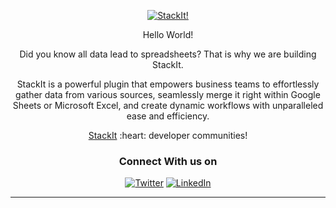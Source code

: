 <p align="center">
<a href="https://nowstackit.com" target="_blank"><img src="https://github.com/Hiring-Stackit/.github/assets/51060067/d29fb416-2337-4744-a2fa-6925868d0ce9" border="0" title="StackIt!" alt="StackIt!"></a> </p>

<p align="center"> Hello World! </p>
<p align="center"> Did you know all data lead to spreadsheets? That is why we are building StackIt. </p>

<p align="center">StackIt is a powerful plugin that empowers business teams to effortlessly gather data from various sources, seamlessly merge it right within Google Sheets or Microsoft Excel, and create dynamic workflows with unparalleled ease and efficiency. </p>


<p align="center"> <a href="https://github.com/nowstackit">StackIt</a> :heart: developer communities! </p>

<div align="center">
<h3>Connect With us on</h3>
<a href="https://twitter.com/nowstackit" target="_blank"><img alt="Twitter" src="https://img.shields.io/badge/twitter-%231DA1F2.svg?&style=for-the-badge&logo=twitter&logoColor=white" /></a> 
<a href="https://www.linkedin.com/company/nowstackit/" target="_blank"><img alt="LinkedIn" src="https://img.shields.io/badge/linkedin-%230077B5.svg?&style=for-the-badge&logo=linkedin&logoColor=white" /></a>
</div>

----
